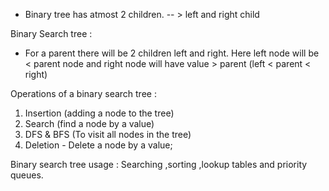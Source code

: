 - Binary tree has atmost 2 children. -- > left and right child

Binary Search tree : 
- For a parent there will be 2 children left and right. Here left node will be < parent node and right node will have value > parent
(left < parent < right)

Operations of a binary search tree : 
1) Insertion (adding a node to the tree)
2) Search (find a node by a value)
3) DFS & BFS (To visit all nodes in the tree)
4) Deletion - Delete a node by a value;

Binary search tree usage : Searching ,sorting ,lookup tables and priority queues.